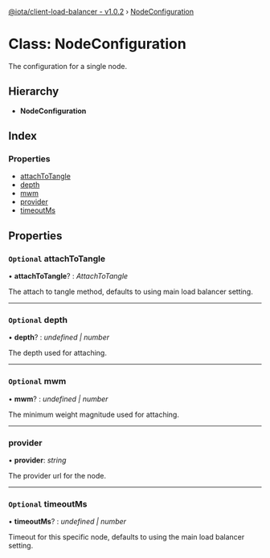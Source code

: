 [@iota/client-load-balancer - v1.0.2](../README.md) › [NodeConfiguration](nodeconfiguration.md)

# Class: NodeConfiguration

The configuration for a single node.

## Hierarchy

* **NodeConfiguration**

## Index

### Properties

* [attachToTangle](nodeconfiguration.md#optional-attachtotangle)
* [depth](nodeconfiguration.md#optional-depth)
* [mwm](nodeconfiguration.md#optional-mwm)
* [provider](nodeconfiguration.md#provider)
* [timeoutMs](nodeconfiguration.md#optional-timeoutms)

## Properties

### `Optional` attachToTangle

• **attachToTangle**? : *AttachToTangle*

The attach to tangle method, defaults to using main load balancer setting.

___

### `Optional` depth

• **depth**? : *undefined | number*

The depth used for attaching.

___

### `Optional` mwm

• **mwm**? : *undefined | number*

The minimum weight magnitude used for attaching.

___

###  provider

• **provider**: *string*

The provider url for the node.

___

### `Optional` timeoutMs

• **timeoutMs**? : *undefined | number*

Timeout for this specific node, defaults to using the main load balancer setting.
